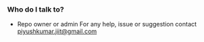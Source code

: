 ### Who do I talk to? ###

* Repo owner or admin
For any help, issue or suggestion contact piyushkumar.jiit@gmail.com
